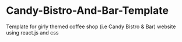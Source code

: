 # Candy-Bistro-And-Bar-Template
Template for girly themed coffee shop (i.e Candy Bistro &amp; Bar) website using react.js and css
